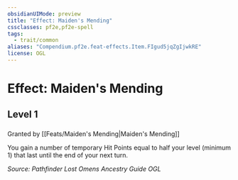 ```yaml
---
obsidianUIMode: preview
title: "Effect: Maiden's Mending"
cssclasses: pf2e,pf2e-spell
tags:
  - trait/common
aliases: "Compendium.pf2e.feat-effects.Item.FIgud5jqZgIjwkRE"
license: OGL
---
```

# Effect: Maiden's Mending
## Level 1
### 






Granted by [[Feats/Maiden's Mending|Maiden's Mending]]

You gain a number of temporary Hit Points equal to half your level (minimum 1) that last until the end of your next turn.

*Source: Pathfinder Lost Omens Ancestry Guide*
*OGL*